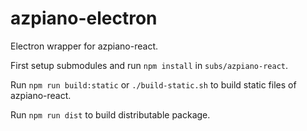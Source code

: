 azpiano-electron
================

Electron wrapper for azpiano-react.

First setup submodules and run `npm install` in `subs/azpiano-react`.

Run `npm run build:static` or `./build-static.sh` to build static files of azpiano-react.

Run `npm run dist` to build distributable package.
